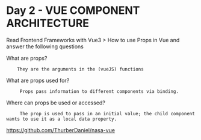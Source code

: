 # Day 2 - VUE COMPONENT ARCHITECTURE

Read Frontend Frameworks with Vue3 > How to use Props in Vue and answer the following questions

What are props?

        They are the arguments in the (vueJS) functions

What are props used for?

         Props pass information to different components via binding.

Where can props be used or accessed?

         The prop is used to pass in an initial value; the child component wants to use it as a local data property.

https://github.com/ThurberDaniel/nasa-vue
